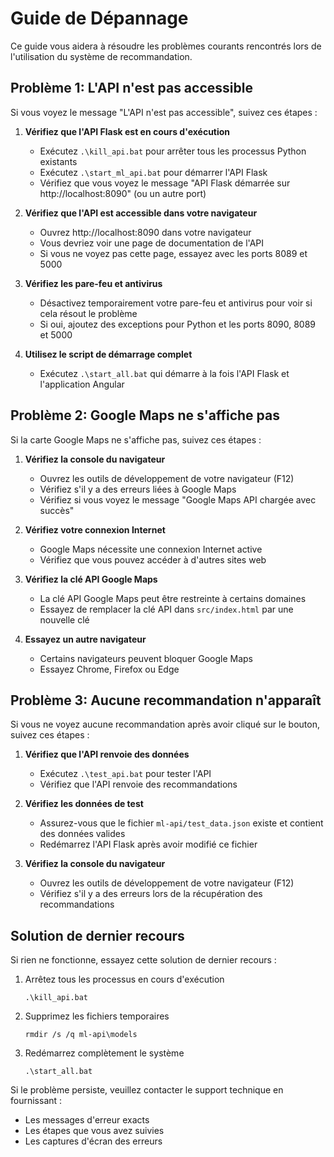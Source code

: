 # Guide de Dépannage

Ce guide vous aidera à résoudre les problèmes courants rencontrés lors de l'utilisation du système de recommandation.

## Problème 1: L'API n'est pas accessible

Si vous voyez le message "L'API n'est pas accessible", suivez ces étapes :

1. **Vérifiez que l'API Flask est en cours d'exécution**
   - Exécutez `.\kill_api.bat` pour arrêter tous les processus Python existants
   - Exécutez `.\start_ml_api.bat` pour démarrer l'API Flask
   - Vérifiez que vous voyez le message "API Flask démarrée sur http://localhost:8090" (ou un autre port)

2. **Vérifiez que l'API est accessible dans votre navigateur**
   - Ouvrez http://localhost:8090 dans votre navigateur
   - Vous devriez voir une page de documentation de l'API
   - Si vous ne voyez pas cette page, essayez avec les ports 8089 et 5000

3. **Vérifiez les pare-feu et antivirus**
   - Désactivez temporairement votre pare-feu et antivirus pour voir si cela résout le problème
   - Si oui, ajoutez des exceptions pour Python et les ports 8090, 8089 et 5000

4. **Utilisez le script de démarrage complet**
   - Exécutez `.\start_all.bat` qui démarre à la fois l'API Flask et l'application Angular

## Problème 2: Google Maps ne s'affiche pas

Si la carte Google Maps ne s'affiche pas, suivez ces étapes :

1. **Vérifiez la console du navigateur**
   - Ouvrez les outils de développement de votre navigateur (F12)
   - Vérifiez s'il y a des erreurs liées à Google Maps
   - Vérifiez si vous voyez le message "Google Maps API chargée avec succès"

2. **Vérifiez votre connexion Internet**
   - Google Maps nécessite une connexion Internet active
   - Vérifiez que vous pouvez accéder à d'autres sites web

3. **Vérifiez la clé API Google Maps**
   - La clé API Google Maps peut être restreinte à certains domaines
   - Essayez de remplacer la clé API dans `src/index.html` par une nouvelle clé

4. **Essayez un autre navigateur**
   - Certains navigateurs peuvent bloquer Google Maps
   - Essayez Chrome, Firefox ou Edge

## Problème 3: Aucune recommandation n'apparaît

Si vous ne voyez aucune recommandation après avoir cliqué sur le bouton, suivez ces étapes :

1. **Vérifiez que l'API renvoie des données**
   - Exécutez `.\test_api.bat` pour tester l'API
   - Vérifiez que l'API renvoie des recommandations

2. **Vérifiez les données de test**
   - Assurez-vous que le fichier `ml-api/test_data.json` existe et contient des données valides
   - Redémarrez l'API Flask après avoir modifié ce fichier

3. **Vérifiez la console du navigateur**
   - Ouvrez les outils de développement de votre navigateur (F12)
   - Vérifiez s'il y a des erreurs lors de la récupération des recommandations

## Solution de dernier recours

Si rien ne fonctionne, essayez cette solution de dernier recours :

1. Arrêtez tous les processus en cours d'exécution
   ```
   .\kill_api.bat
   ```

2. Supprimez les fichiers temporaires
   ```
   rmdir /s /q ml-api\models
   ```

3. Redémarrez complètement le système
   ```
   .\start_all.bat
   ```

Si le problème persiste, veuillez contacter le support technique en fournissant :
- Les messages d'erreur exacts
- Les étapes que vous avez suivies
- Les captures d'écran des erreurs
